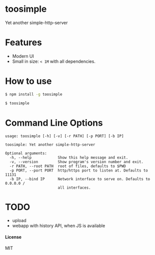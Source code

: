 # toosimple

Yet another simple-http-server

# Features

- Modern UI
- Small in size: `< 1M` with all dependencies.

# How to use

```bash
$ npm install -g toosimple

$ toosimple
```

# Command Line Options

```
usage: toosimple [-h] [-v] [-r PATH] [-p PORT] [-b IP]

toosimple: Yet another simple-http-server

Optional arguments:
  -h, --help            Show this help message and exit.
  -v, --version         Show program's version number and exit.
  -r PATH, --root PATH  root of files, defaults to $PWD
  -p PORT, --port PORT  http/https port to listen at. Defaults to 11131
  -b IP, --bind IP      Network interface to serve on. Defaults to 0.0.0.0 /
                        all interfaces.
```

# TODO

- upload
- webapp with history API, when JS is available

#### License

MIT
